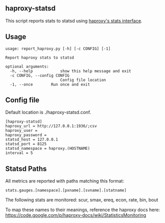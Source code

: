 haproxy-statsd
--------------
This script reports stats to statsd using [haproxy's stats interface](https://code.google.com/p/haproxy-docs/wiki/StatisticsMonitoring).

Usage
-----

    usage: report_haproxy.py [-h] [-c CONFIG] [-1]

    Report haproxy stats to statsd

    optional arguments:
      -h, --help            show this help message and exit
      -c CONFIG, --config CONFIG
                            Config file location
      -1, --once        Run once and exit


Config file
-----------
Default location is ./haproxy-statsd.conf.

    [haproxy-statsd]
    haproxy_url = http://127.0.0.1:1936/;csv
    haproxy_user =
    haproxy_password =
    statsd_host = 127.0.0.1
    statsd_port = 8125
    statsd_namespace = haproxy.(HOSTNAME)
    interval = 5


Statsd Paths
------------
All metrics are reported with paths matching this format:

    stats.gauges.[namespace].[pxname].[svname].[statname]

The following stats are monitored: scur, smax, ereq, econ, rate, bin, bout

To map these names to their meanings, reference the haproxy docs here: https://code.google.com/p/haproxy-docs/wiki/StatisticsMonitoring
